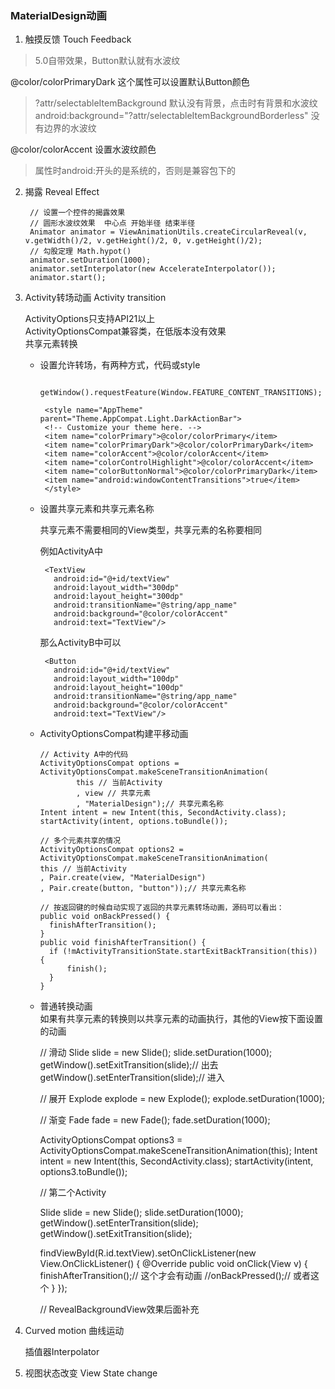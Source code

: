 ### MaterialDesign动画 

1. 触摸反馈 Touch Feedback  

> 5.0自带效果，Button默认就有水波纹  

  <item name="colorButtonNormal">@color/colorPrimaryDark</item> 这个属性可以设置默认Button颜色  
  
  
> ?attr/selectableItemBackground  默认没有背景，点击时有背景和水波纹  
> android:background="?attr/selectableItemBackgroundBorderless" 没有边界的水波纹  
  
  <item name="colorControlHighlight">@color/colorAccent</item> 设置水波纹颜色  

> 属性时android:开头的是系统的，否则是兼容包下的  

  
2. 揭露 Reveal Effect  

        // 设置一个控件的揭露效果
        // 圆形水波纹效果  中心点 开始半径 结束半径
        Animator animator = ViewAnimationUtils.createCircularReveal(v, v.getWidth()/2, v.getHeight()/2, 0, v.getHeight()/2);
        // 勾股定理 Math.hypot()
        animator.setDuration(1000);
        animator.setInterpolator(new AccelerateInterpolator());
        animator.start();

3. Activity转场动画 Activity transition  

   ActivityOptions只支持API21以上  
   ActivityOptionsCompat兼容类，在低版本没有效果  
   共享元素转换  

   - 设置允许转场，有两种方式，代码或style  

          getWindow().requestFeature(Window.FEATURE_CONTENT_TRANSITIONS);  

          <style name="AppTheme" parent="Theme.AppCompat.Light.DarkActionBar">
          <!-- Customize your theme here. -->
          <item name="colorPrimary">@color/colorPrimary</item>
          <item name="colorPrimaryDark">@color/colorPrimaryDark</item>
          <item name="colorAccent">@color/colorAccent</item>
          <item name="colorControlHighlight">@color/colorAccent</item>
          <item name="colorButtonNormal">@color/colorPrimaryDark</item>
          <item name="android:windowContentTransitions">true</item>
          </style>

   - 设置共享元素和共享元素名称   

      共享元素不需要相同的View类型，共享元素的名称要相同  

        例如ActivityA中  

          <TextView
            android:id="@+id/textView"
            android:layout_width="300dp"
            android:layout_height="300dp"
            android:transitionName="@string/app_name"
            android:background="@color/colorAccent"
            android:text="TextView"/>

        那么ActivityB中可以  

          <Button
            android:id="@+id/textView"
            android:layout_width="100dp"
            android:layout_height="100dp"
            android:transitionName="@string/app_name"
            android:background="@color/colorAccent"
            android:text="TextView"/>

    - ActivityOptionsCompat构建平移动画  

          // Activity A中的代码  
          ActivityOptionsCompat options = ActivityOptionsCompat.makeSceneTransitionAnimation(
                  this // 当前Activity
                  , view // 共享元素
                  , "MaterialDesign");// 共享元素名称
          Intent intent = new Intent(this, SecondActivity.class);
          startActivity(intent, options.toBundle());           

          // 多个元素共享的情况
          ActivityOptionsCompat options2 = ActivityOptionsCompat.makeSceneTransitionAnimation(
          this // 当前Activity
          , Pair.create(view, "MaterialDesign")
          , Pair.create(button, "button"));// 共享元素名称

          // 按返回键的时候自动实现了返回的共享元素转场动画，源码可以看出：
          public void onBackPressed() {
            finishAfterTransition();
          }
          public void finishAfterTransition() {
            if (!mActivityTransitionState.startExitBackTransition(this)) {
                finish();
            }
          }

    - 普通转换动画  
    如果有共享元素的转换则以共享元素的动画执行，其他的View按下面设置的动画  
        
        // 滑动
        Slide slide = new Slide();
        slide.setDuration(1000);
        getWindow().setExitTransition(slide);// 出去
        getWindow().setEnterTransition(slide);// 进入

        // 展开
        Explode explode = new Explode();
        explode.setDuration(1000);

        // 渐变
        Fade fade = new Fade();
        fade.setDuration(1000);

        ActivityOptionsCompat options3 = ActivityOptionsCompat.makeSceneTransitionAnimation(this);
        Intent intent = new Intent(this, SecondActivity.class);
        startActivity(intent, options3.toBundle());

        // 第二个Activity

        Slide slide = new Slide();
        slide.setDuration(1000);
        getWindow().setEnterTransition(slide);
        getWindow().setExitTransition(slide);

        findViewById(R.id.textView).setOnClickListener(new View.OnClickListener() {
            @Override
            public void onClick(View v) {
                finishAfterTransition();// 这个才会有动画
                //onBackPressed();// 或者这个
            }
        });

        // RevealBackgroundView效果后面补充

4. Curved motion 曲线运动  

    插值器Interpolator


5. 视图状态改变 View State change  


